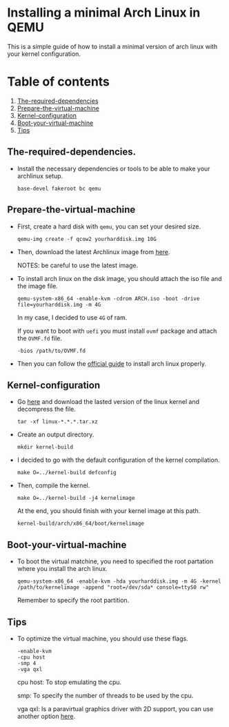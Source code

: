 # Installing a minimal Arch Linux in QEMU
This is a simple guide of how to install a minimal version of arch linux with your kernel configuration.
# Table of contents
1. [The-required-dependencies](#The-required-dependencies)
2. [Prepare-the-virtual-machine](#Prepare-the-virtual-machine)
3. [Kernel-configuration](#Kernel-configuration)
4. [Boot-your-virtual-machine](#Boot-your-virtual-machine)
5. [Tips](#Tips)
## The-required-dependencies.
* Install the necessary dependencies or tools to be able to make your archlinux setup.
  ```
  base-devel fakeroot bc qemu
  ```
## Prepare-the-virtual-machine
* First, create a hard disk with `qemu`, you can set your desired size.

  ```
  qemu-img create -f qcow2 yourharddisk.img 10G
  ```
* Then, download the latest Archlinux image from [here](https://archlinux.org/download/).

  NOTES: be careful to use the latest image.

* To install arch linux on the disk image, you should attach the iso file and the image file.

  ```
  qemu-system-x86_64 -enable-kvm -cdrom ARCH.iso -boot -drive file=yourharddisk.img -m 4G
  ```
  In my case, I decided to use `4G` of ram.
  
  If you want to boot with `uefi` you must install `ovmf` package and attach the `OVMF.fd` file.
  
  ```
  -bios /path/to/OVMF.fd
  ```
  
* Then you can follow the [official guide](https://wiki.archlinux.org/title/installation_guide) to install arch linux properly.

## Kernel-configuration
* Go [here](https://www.kernel.org/) and download the lasted version of the linux kernel and decompress the file.

  ```
  tar -xf linux-*.*.*.tar.xz
  ```
* Create an output directory.

  ```
  mkdir kernel-build
  ```

* I decided to go with the default configuration of the kernel compilation.

  ```
  make O=../kernel-build defconfig
  ```

* Then, compile the kernel.

  ```
  make O=../kernel-build -j4 kernelimage
  ```
  At the end, you should finish with your kernel image at this path.

  ```
  kernel-build/arch/x86_64/boot/kernelimage
  ```

## Boot-your-virtual-machine
* To boot the virtual matchine, you need to specified the root partation where you install the arch linux.

  ```
  qemu-system-x86_64 -enable-kvm -hda yourharddisk.img -m 4G -kernel /path/to/kernelimage -append "root=/dev/sda* console=ttyS0 rw"
  ```
  Remember to specify the root partition.

## Tips
* To optimize the virtual machine, you should use these flags.

   ```
   -enable-kvm
   -cpu host
   -smp 4
   -vga qxl
   ```
   cpu host: To stop emulating the cpu.
   
   smp: To specify the number of threads to be used by the cpu.

   vga qxl: Is a paravirtual graphics driver with 2D support, you can use another option [here](https://wiki.archlinux.org/title/QEMU#Graphic_card).

   
   


